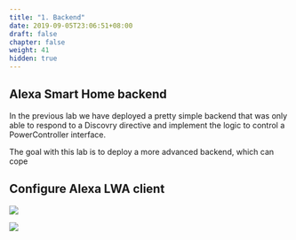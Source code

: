 ```yaml
---
title: "1. Backend"
date: 2019-09-05T23:06:51+08:00
draft: false
chapter: false
weight: 41
hidden: true
---
```


## Alexa Smart Home backend

In the previous lab we have deployed a pretty simple backend that was only able to respond to a Discovry 
directive and implement the logic to control a PowerController interface.

The goal with this lab is to deploy a more advanced backend, which can cope 


## Configure Alexa LWA client

![](/static/images/smarthome/alexa-credentials.png)

![](/static/images/smarthome/lambda-alexa-env.png)
